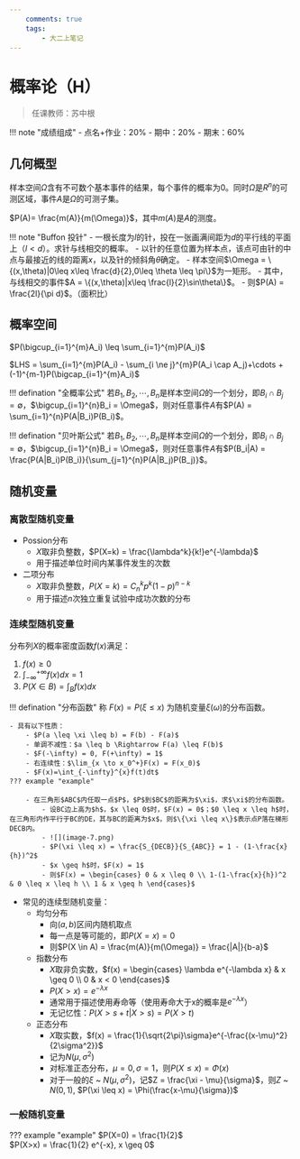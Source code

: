 ```yaml
---
    comments: true
    tags: 
        - 大二上笔记
---
```


# 概率论（H）

> 任课教师：苏中根

!!! note "成绩组成"
    - 点名+作业：20%
    - 期中：20%
    - 期末：60%

## 几何概型

样本空间$\Omega$含有不可数个基本事件的结果，每个事件的概率为0。同时$\Omega$是$R^n$的可测区域，事件$A$是$\Omega$的可测子集。

$P(A)= \frac{m(A)}{m(\Omega)}$，其中$m(A)$是$A$的测度。

!!! note "Buffon 投针"
    - 一根长度为$l$的针，投在一张画满间距为$d$的平行线的平面上（$l<d$）。求针与线相交的概率。
        - 以针的任意位置为样本点，该点可由针的中点与最接近的线的距离$x$，以及针的倾斜角$\theta$确定。
        - 样本空间$\Omega = \{(x,\theta)|0\leq x\leq \frac{d}{2},0\leq \theta \leq \pi\}$为一矩形。
        - 其中，与线相交的事件$A = \{(x,\theta)|x\leq \frac{l}{2}\sin\theta\}$。
        - 则$P(A) = \frac{2l}{\pi d}$。（面积比）
## 概率空间

$P(\bigcup_{i=1}^{m}A_i) \leq \sum_{i=1}^{m}P(A_i)$

$LHS = \sum_{i=1}^{m}P(A_i) - \sum_{i \ne j}^{m}P(A_i \cap A_j)+\cdots + (-1)^{m-1}P(\bigcap_{i=1}^{m}A_i)$

!!! defination "全概率公式"
    若$B_1,B_2,\cdots,B_n$是样本空间$\Omega$的一个划分，即$B_i \cap B_j = \emptyset$，$\bigcup_{i=1}^{n}B_i = \Omega$，则对任意事件$A$有$P(A) = \sum_{i=1}^{n}P(A|B_i)P(B_i)$。

!!! defination "贝叶斯公式"
    若$B_1,B_2,\cdots,B_n$是样本空间$\Omega$的一个划分，即$B_i \cap B_j = \emptyset$，$\bigcup_{i=1}^{n}B_i = \Omega$，则对任意事件$A$有$P(B_i|A) = \frac{P(A|B_i)P(B_i)}{\sum_{j=1}^{n}P(A|B_j)P(B_j)}$。

## 随机变量
### 离散型随机变量

- Possion分布
    - $X$取非负整数，$P(X=k) = \frac{\lambda^k}{k!}e^{-\lambda}$
    - 用于描述单位时间内某事件发生的次数
- 二项分布
    - $X$取非负整数，$P(X=k) = C_n^k p^k(1-p)^{n-k}$
    - 用于描述$n$次独立重复试验中成功次数的分布


### 连续型随机变量
分布列$X$的概率密度函数$f(x)$满足：

1. $f(x) \geq 0$
2. $\int_{-\infty}^{+\infty}f(x)dx = 1$
3. $P(X \in B) = \int_{B}f(x)dx$

!!! defination "分布函数"
    称 $F(x) = P(\xi \leq x)$ 为随机变量$\xi(\omega)$的分布函数。

    - 具有以下性质：
        - $P(a \leq \xi \leq b) = F(b) - F(a)$
        - 单调不减性：$a \leq b \Rightarrow F(a) \leq F(b)$
        - $F(-\infty) = 0, F(+\infty) = 1$
        - 右连续性：$\lim_{x \to x_0^+}F(x) = F(x_0)$
        - $F(x)=\int_{-\infty}^{x}f(t)dt$
    ??? example "example"
        
        - 在三角形$ABC$内任取一点$P$，$P$到$BC$的距离为$\xi$，求$\xi$的分布函数。
            - 设BC边上高为$h$，$x \leq 0$时，$F(x) = 0$；$0 \leq x \leq h$时，在三角形内作平行于BC的DE，其与BC的距离为$x$，则$\{\xi \leq x\}$表示点P落在梯形DECB内。
            - ![](image-7.png)
            - $P(\xi \leq x) = \frac{S_{DECB}}{S_{ABC}} = 1 - (1-\frac{x}{h})^2$
            - $x \geq h$时，$F(x) = 1$
            - 则$F(x) = \begin{cases} 0 & x \leq 0 \\ 1-(1-\frac{x}{h})^2 & 0 \leq x \leq h \\ 1 & x \geq h \end{cases}$

- 常见的连续型随机变量：
    - 均匀分布
        - 向$(a,b)$区间内随机取点
        - 每一点是等可能的，即$P(X = x) = 0$
        - 则$P(X \in A) = \frac{m(A)}{m(\Omega)} = \frac{|A|}{b-a}$
    - 指数分布
        - $X$取非负实数，$f(x) = \begin{cases} \lambda e^{-\lambda x} & x \geq 0 \\ 0 & x < 0 \end{cases}$
        - $P(X \gt x) = e^{-\lambda x}$
        - 通常用于描述使用寿命等（使用寿命大于x的概率是$e^{-\lambda x}$）
        - 无记忆性：$P(X \gt s+t|X \gt s) = P(X \gt t)$
    - 正态分布
        - $X$取实数，$f(x) = \frac{1}{\sqrt{2\pi}\sigma}e^{-\frac{(x-\mu)^2}{2\sigma^2}}$
        - 记为$N(\mu,\sigma^2)$
        - 对标准正态分布，$\mu = 0, \sigma = 1$，则$P(X \leq x) = \Phi(x)$
        - 对于一般的$\xi$ ~ $N(\mu,\sigma^2)$，记$Z = \frac{\xi - \mu}{\sigma}$，则$Z$ ~ $N(0,1)$, $P(\xi \leq x) = \Phi(\frac{x-\mu}{\sigma})$

### 一般随机变量

??? example "example"
    $P(X=0) = \frac{1}{2}$  
    $P(X>x) = \frac{1}{2} e^{-x}, x \geq 0$